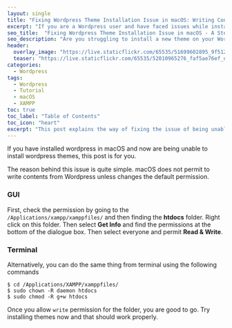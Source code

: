 ```yaml
---
layout: single
title: "Fixing Wordpress Theme Installation Issue in macOS: Writing Content Permission Issue"
excerpt: "If you are a Wordpress user and have faced issues while installing a new theme on your macOS, you are not alone. The process can be complicated, especially if you are not familiar with the software's requirements. However, there are some easy steps you can follow to fix the problem quickly. In this blog post, I will guide you through the process of fixing Wordpress theme installation issues in macOS." 
seo_title:  "Fixing Wordpress Theme Installation Issue in macOS - A Step-by-Step Guide"
seo_description: "Are you struggling to install a new theme on your Wordpress site using a macOS device? This blog post provides a step-by-step guide to help you fix the issue quickly and easily. Whether you are new to the software or an experienced user, our guide will provide you with everything you need to know to get your Wordpress theme installed and running smoothly on your macOS device."
header:
  overlay_image: "https://live.staticflickr.com/65535/51699602895_9f512e632d_o.png"
  teaser: "https://live.staticflickr.com/65535/52010965276_faf5ae76ef_o.png"
categories:
  - Wordpress
tags:
  - Wordpress
  - Tutorial
  - macOS
  - XAMPP
toc: true
toc_label: "Table of Contents"
toc_icon: "heart"
excerpt: "This post explains the way of fixing the issue of being unable to install Wordpress themes"
---
```




If you have installed wordpress in macOS and now are being unable to install wordpress themes, this post is for you.

The reason behind this issue is quite simple. macOS does not permit to write contents from Wordpress unless changes the default permission.

### GUI
First, check the permission by going to the 
`/Applications/xampp/xamppfiles/` and then finding the **htdocs** folder. Right click on this folder. Then select **Get Info** and find the permissions at the bottom of the dialogue box. Then select everyone and permit **Read & Write**.

### Terminal
Alternatively, you can do the same thing from terminal using the following commands
```
$ cd /Applications/XAMPP/xamppfiles/
$ sudo chown -R daemon htdocs
$ sudo chmod -R g+w htdocs
```

Once you allow `write` permission for the folder, you are good to go. Try installing themes now and that should work properly.
<!--stackedit_data:
eyJoaXN0b3J5IjpbLTMxOTc2NTMxNiwtMTYxMjMxNjU1Ml19
-->